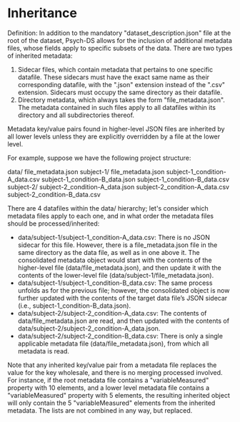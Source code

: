# Inheritance

Definition: In addition to the mandatory "dataset_description.json" file at the root of the dataset,
Psych-DS allows for the inclusion of additional metadata files, whose fields apply to 
specific subsets of the data. There are two types of inherited metadata:

1. Sidecar files, which contain metadata that pertains to one specific datafile. These sidecars
must have the exact same name as their corresponding datafile, with the ".json" extension instead 
of the ".csv" extension. Sidecars must occupy the same directory as their datafile.
2. Directory metadata, which always takes the form "file_metadata.json". The metadata contained in
such files apply to all datafiles within its directory and all subdirectories thereof.

Metadata key/value pairs found in higher-level JSON files are inherited by all lower levels unless they are explicitly 
overridden by a file at the lower level.

For example, suppose we have the following project structure:

data/
  file_metadata.json
  subject-1/
    file_metadata.json
    subject-1_condition-A_data.csv
    subject-1_condition-B_data.json
    subject-1_condition-B_data.csv
  subject-2/
    subject-2_condition-A_data.json
    subject-2_condition-A_data.csv
    subject-2_condition-B_data.csv

There are 4 datafiles within the data/ hierarchy; let's consider which metadata files apply to each one, and in what order 
the metadata files should be processed/inherited:
 - data/subject-1/subject-1_condition-A_data.csv: There is no JSON sidecar for this file. 
   However, there is a file_metadata.json file in the same directory as the data file, 
   as well as in one above it. The consolidated metadata object would start with the 
   contents of the higher-level file (data/file_metadata.json), and then update it with 
   the contents of the lower-level file (data/subject-1/file_metadata.json).
 - data/subject-1/subject-1_condition-B_data.csv: The same process unfolds as for the previous 
   file; however, the consolidated object is now further updated with the contents of the target 
   data file’s JSON sidecar (i.e., subject-1_condition-B_data.json).
 - data/subject-2/subject-2_condition-A_data.csv: The contents of data/file_metadata.json 
   are read, and then updated with the contents of data/subject-2/subject-2_condition-A_data.json.
 - data/subject-2/subject-2_condition-B_data.csv: There is only a single applicable metadata 
   file (data/file_metadata.json), from which all metadata is read.

Note that any inherited key/value pair from a metadata file replaces the value for the key wholesale,
and there is no merging processed involved. For instance, if the root metadata file contains a "variableMeasured"
property with 10 elements, and a lower level metadata file contains a "variableMeasured" property with
5 elements, the resulting inherited object will only contain the 5 "variableMeasured" elements
from the inherited metadata. The lists are not combined in any way, but replaced.